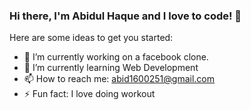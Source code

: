 ### Hi there, I'm Abidul Haque and I love to code! 👋


Here are some ideas to get you started:

- 🔭 I’m currently working on a facebook clone.
- 🌱 I’m currently learning Web Development
- 📫 How to reach me: abid1600251@gmail.com
- ⚡ Fun fact: I love doing workout
  
